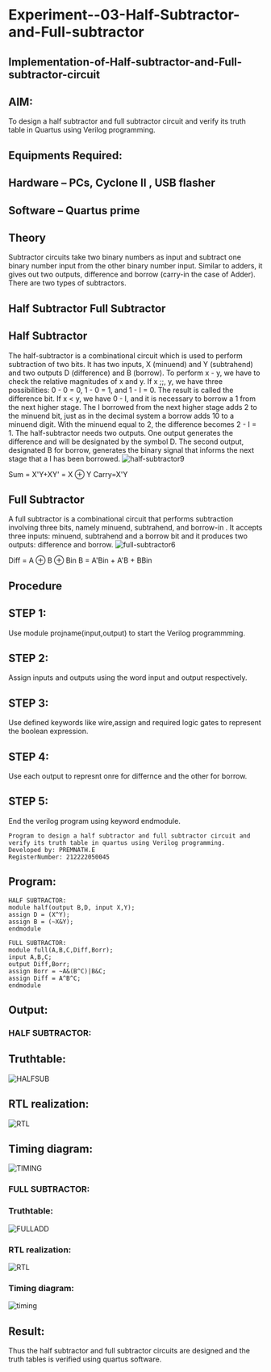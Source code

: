 # Experiment--03-Half-Subtractor-and-Full-subtractor
## Implementation-of-Half-subtractor-and-Full-subtractor-circuit
## AIM:
To design a half subtractor and full subtractor circuit and verify its truth table in Quartus using Verilog programming.

## Equipments Required:
## Hardware – PCs, Cyclone II , USB flasher
## Software – Quartus prime
## Theory
Subtractor circuits take two binary numbers as input and subtract one binary number input from the other binary number input. Similar to adders, it gives out two outputs, difference and borrow (carry-in the case of Adder). There are two types of subtractors.

## Half Subtractor Full Subtractor
## Half Subtractor
The half-subtractor is a combinational circuit which is used to perform subtraction of two bits. It has two inputs, X (minuend) and Y (subtrahend) and two outputs D (difference) and B (borrow). To perform x - y, we have to check the relative magnitudes of x and y. If x ;;, y, we have three possibilities: 0 - 0 = 0, 1 - 0 = 1, and 1 - I = 0. The result is called the difference bit. If x < y, we have 0 - I, and it is necessary to borrow a 1 from the next higher stage. The I borrowed from the next higher stage adds 2 to the minuend bit, just as in the decimal system a borrow adds 10 to a minuend digit. With the minuend equal to 2, the difference becomes 2 - I = 1. The half-subtractor needs two outputs. One output generates the difference and will be designated by the symbol D. The second output, designated B for borrow, generates the binary signal that informs the next stage that a I has been borrowed.
![half-subtractor9](https://user-images.githubusercontent.com/36288975/166112538-58c3bc7c-ee5d-4e6a-ac8d-8e8328efe27a.png)


Sum = X'Y+XY' = X ⊕ Y
Carry=X'Y

## Full Subtractor
A full subtractor is a combinational circuit that performs subtraction involving three bits, namely minuend, subtrahend, and borrow-in . It accepts three inputs: minuend, subtrahend and a borrow bit and it produces two outputs: difference and borrow. 
![full-subtractor6](https://user-images.githubusercontent.com/36288975/166112541-24c68359-3de8-4674-ae22-8272ffc385ed.png)


Diff = A ⊕ B ⊕ Bin B = A'Bin + A'B + BBin

## Procedure
## STEP 1:
Use module projname(input,output) to start the Verilog programmming.

## STEP 2:
Assign inputs and outputs using the word input and output respectively.

## STEP 3:
Use defined keywords like wire,assign and required logic gates to represent the boolean expression.

## STEP 4:
Use each output to represnt onre for differnce and the other for borrow.

## STEP 5:
End the verilog program using keyword endmodule.

~~~
Program to design a half subtractor and full subtractor circuit and verify its truth table in quartus using Verilog programming.
Developed by: PREMNATH.E
RegisterNumber: 212222050045
~~~
 
## Program:
~~~
HALF SUBTRACTOR:
module half(output B,D, input X,Y);
assign D = (X^Y);
assign B = (~X&Y);
endmodule

FULL SUBTRACTOR:
module full(A,B,C,Diff,Borr);
input A,B,C;
output Diff,Borr;
assign Borr = ~A&(B^C)|B&C;
assign Diff = A^B^C;
endmodule
~~~

## Output:
### HALF SUBTRACTOR:
## Truthtable:
![HALFSUB](https://user-images.githubusercontent.com/93427224/192109064-b9086628-86d9-4633-89ac-59e77a306afd.png)

##  RTL realization:
![RTL](https://user-images.githubusercontent.com/93427224/192097197-06f53fce-6c18-4e33-94aa-18f105c7ab40.png)

## Timing diagram:
![TIMING](https://user-images.githubusercontent.com/93427224/192097206-61ed6139-74c1-476d-8572-48e30a38df34.png)

### FULL SUBTRACTOR:
### Truthtable:
![FULLADD](https://user-images.githubusercontent.com/93427224/192108990-025b9d15-1cb8-41c5-bb2b-1863f3f69e20.png)

### RTL realization:
![RTL](https://user-images.githubusercontent.com/93427224/192098276-9a6f4afb-5681-4247-a39b-144a9adb2545.png)

### Timing diagram:
![timing](https://user-images.githubusercontent.com/93427224/192098314-1ac8da55-b444-4a19-b434-174c9ae1998f.png)


 

## Result:
Thus the half subtractor and full subtractor circuits are designed and the truth tables is verified using quartus software.
